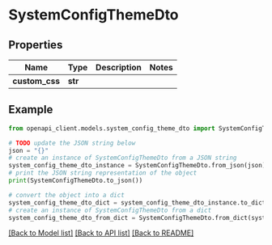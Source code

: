 # SystemConfigThemeDto


## Properties

Name | Type | Description | Notes
------------ | ------------- | ------------- | -------------
**custom_css** | **str** |  | 

## Example

```python
from openapi_client.models.system_config_theme_dto import SystemConfigThemeDto

# TODO update the JSON string below
json = "{}"
# create an instance of SystemConfigThemeDto from a JSON string
system_config_theme_dto_instance = SystemConfigThemeDto.from_json(json)
# print the JSON string representation of the object
print(SystemConfigThemeDto.to_json())

# convert the object into a dict
system_config_theme_dto_dict = system_config_theme_dto_instance.to_dict()
# create an instance of SystemConfigThemeDto from a dict
system_config_theme_dto_from_dict = SystemConfigThemeDto.from_dict(system_config_theme_dto_dict)
```
[[Back to Model list]](../README.md#documentation-for-models) [[Back to API list]](../README.md#documentation-for-api-endpoints) [[Back to README]](../README.md)


